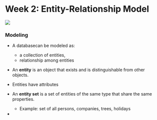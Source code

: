 # Week 2:  Entity-Relationship Model

![](https://beginnersbook.com/wp-content/uploads/2015/04/ER_Diagram_Components.png)

### Modeling

* A databasecan be modeled as:
  * a collection of entities,
  * relationship among entities

* An **entity** is an object that exists and is distinguishable from other objects.
* Entities have attributes
* An **entity set** is a set of entities of the same type that share the same properties.
  * Example: set of all persons, companies, trees, holidays
* 